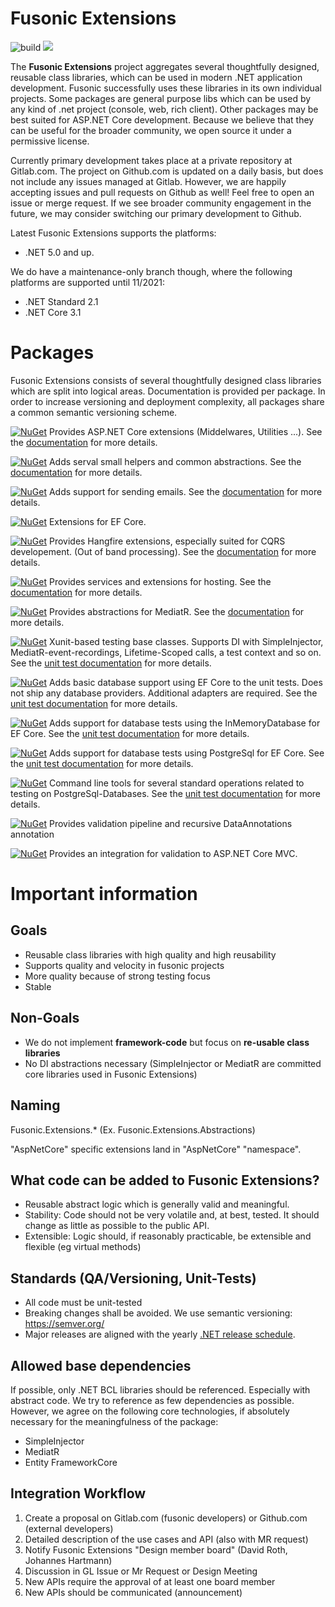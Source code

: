 # Fusonic Extensions 
![build](https://github.com/fusonic/dotnet-extensions/workflows/build/badge.svg)
<a href="https://www.nuget.org/packages?q=Fusonic.Extensions"><img src="https://img.shields.io/badge/fusonic%20extensions-5.1.1-blue"></a>

 The **Fusonic Extensions** project aggregates several thoughtfully designed, reusable class libraries, which can be used in modern .NET application development. Fusonic successfully uses these libraries in its own individual projects. Some packages are general purpose libs which can be used by any kind of .net project (console, web, rich client). Other packages may be best suited for ASP<span>.</span>NET Core development. Because we believe that they can be useful for the broader community, we open source it under a permissive license.

Currently primary development takes place at a private repository at Gitlab.com.
The project on Github.com is updated on a daily basis, but does not include any issues managed at Gitlab. However, we are happily accepting issues and pull requests on Github as well! Feel free to open an issue or merge request.
If we see broader community engagement in the future, we may consider switching our primary development to Github.

Latest Fusonic Extensions supports the platforms:

* .NET 5.0 and up.

We do have a maintenance-only branch though, where the following platforms are supported until 11/2021:

* .NET Standard 2.1
* .NET Core 3.1

Packages
===============

Fusonic Extensions consists of several thoughtfully designed class libraries which are split into logical areas. Documentation is provided per package. In order to increase versioning and deployment complexity, all packages share a common semantic versioning scheme.

[![NuGet](https://img.shields.io/nuget/v/Fusonic.Extensions.AspNetCore.svg?label=Fusonic.Extensions.AspNetCore&style=plastic)](https://www.nuget.org/packages/Fusonic.Extensions.AspNetCore/)
Provides ASP<span>.</span>NET Core extensions (Middelwares, Utilities ...). See the [documentation](docs/AspNetCore/README.md) for more details.

[![NuGet](https://img.shields.io/nuget/v/Fusonic.Extensions.Common.svg?label=Fusonic.Extensions.Common&style=plastic)](https://www.nuget.org/packages/Fusonic.Extensions.Common/)
Adds serval small helpers and common abstractions. See the [documentation](docs/Common/README.md) for more details.

[![NuGet](https://img.shields.io/nuget/v/Fusonic.Extensions.Email.svg?label=Fusonic.Extensions.Email&style=plastic)](https://www.nuget.org/packages/Fusonic.Extensions.Email/)
Adds support for sending emails. See the [documentation](docs/Email/README.md) for more details.

[![NuGet](https://img.shields.io/nuget/v/Fusonic.Extensions.EntityFrameworkCore.svg?label=Fusonic.Extensions.EntityFrameworkCore&style=plastic)](https://www.nuget.org/packages/Fusonic.Extensions.EntityFrameworkCore/)
Extensions for EF Core.

[![NuGet](https://img.shields.io/nuget/v/Fusonic.Extensions.Hangfire.svg?label=Fusonic.Extensions.Hangfire&style=plastic)](https://www.nuget.org/packages/Fusonic.Extensions.Hangfire/)
Provides Hangfire extensions, especially suited for CQRS developement. (Out of band processing). See the [documentation](docs/Hangfire/README.md) for more details.

[![NuGet](https://img.shields.io/nuget/v/Fusonic.Extensions.Hosting.svg?label=Fusonic.Extensions.Hosting&style=plastic)](https://www.nuget.org/packages/Fusonic.Extensions.Hosting/)
Provides services and extensions for hosting. See the [documentation](docs/Hosting/README.md) for more details.

[![NuGet](https://img.shields.io/nuget/v/Fusonic.Extensions.MediatR.svg?label=Fusonic.Extensions.MediatR&style=plastic)](https://www.nuget.org/packages/Fusonic.Extensions.MediatR/)
Provides abstractions for MediatR. See the [documentation](docs/MediatR/README.md) for more details.

[![NuGet](https://img.shields.io/nuget/v/Fusonic.Extensions.UnitTests.svg?label=Fusonic.Extensions.UnitTests&style=plastic)](https://www.nuget.org/packages/Fusonic.Extensions.UnitTests/)
Xunit-based testing base classes. Supports DI with SimpleInjector, MediatR-event-recordings, Lifetime-Scoped calls, a test context and so on. See the [unit test documentation](docs/UnitTests/README.md) for more details.

[![NuGet](https://img.shields.io/nuget/v/Fusonic.Extensions.UnitTests.Adapters.EntityFrameworkCore.svg?label=Fusonic.Extensions.UnitTests.Adapters.EntityFrameworkCore&style=plastic)](https://www.nuget.org/packages/Fusonic.Extensions.UnitTests.Adapters.EntityFrameworkCore/)
Adds basic database support using EF Core to the unit tests. Does not ship any database providers. Additional adapters are required. See the [unit test documentation](docs/UnitTests/README.md) for more details.

[![NuGet](https://img.shields.io/nuget/v/Fusonic.Extensions.UnitTests.Adapters.InMemoryDatabase.svg?label=Fusonic.Extensions.UnitTests.Adapters.InMemoryDatabase&style=plastic)](https://www.nuget.org/packages/Fusonic.Extensions.UnitTests.Adapters.InMemoryDatabase/)
Adds support for database tests using the InMemoryDatabase for EF Core. See the [unit test documentation](docs/UnitTests/README.md) for more details.

[![NuGet](https://img.shields.io/nuget/v/Fusonic.Extensions.UnitTests.Adapters.PostgreSql.svg?label=Fusonic.Extensions.UnitTests.Adapters.PostgreSql&style=plastic)](https://www.nuget.org/packages/Fusonic.Extensions.UnitTests.Adapters.PostgreSql/)
Adds support for database tests using PostgreSql for EF Core. See the [unit test documentation](docs/UnitTests/README.md) for more details.

[![NuGet](https://img.shields.io/nuget/v/Fusonic.Extensions.UnitTests.Tools.PostgreSql.svg?label=Fusonic.Extensions.UnitTests.Tools.PostgreSql&style=plastic)](https://www.nuget.org/packages/Fusonic.Extensions.UnitTests.Tools.PostgreSql/)
Command line tools for several standard operations related to testing on PostgreSql-Databases. See the [unit test documentation](docs/UnitTests/README.md) for more details.

[![NuGet](https://img.shields.io/nuget/v/Fusonic.Extensions.Validation.svg?label=Fusonic.Extensions.Validation&style=plastic)](https://www.nuget.org/packages/Fusonic.Extensions.Validation/)
Provides validation pipeline and recursive DataAnnotations annotation

[![NuGet](https://img.shields.io/nuget/v/Fusonic.Extensions.Validation.Mvc.svg?label=Fusonic.Extensions.Validation.Mvc&style=plastic)](https://www.nuget.org/packages/Fusonic.Extensions.Validation.Mvc/)
Provides an integration for validation to ASP<span>.</span>NET Core MVC.

Important information
===============

Goals
--------------------

- Reusable class libraries with high quality and high reusability
- Supports quality and velocity in fusonic projects
- More quality because of strong testing focus
- Stable


Non-Goals
--------------------

- We do not implement **framework-code** but focus on **re-usable class libraries**
- No DI abstractions necessary (SimpleInjector or MediatR are committed core libraries used in Fusonic Extensions)


Naming
--------------------

Fusonic.Extensions.* (Ex. Fusonic.Extensions.Abstractions)

"AspNetCore" specific extensions land in "AspNetCore" "namespace".


What code can be added to Fusonic Extensions?
--------------------

- Reusable abstract logic which is generally valid and meaningful.
- Stability: Code should not be very volatile and, at best, tested. It should change as little as possible to the public API.
- Extensible: Logic should, if reasonably practicable, be extensible and flexible (eg virtual methods)


Standards (QA/Versioning, Unit-Tests)
--------------------

- All code must be unit-tested
- Breaking changes shall be avoided. We use semantic versioning: https://semver.org/
- Major releases are aligned with the yearly [.NET release schedule](https://github.com/dotnet/core/blob/master/roadmap.md).


Allowed base dependencies
--------------------
If possible, only .NET BCL libraries should be referenced. Especially with abstract code. We try to reference as few dependencies as possible.
However, we agree on the following core technologies, if absolutely necessary for the meaningfulness of the package:

* SimpleInjector
* MediatR
* Entity FrameworkCore


Integration Workflow
--------------------
1. Create a proposal on Gitlab.com (fusonic developers) or Github.com (external developers)
2. Detailed description of the use cases and API (also with MR request)
3. Notify Fusonic Extensions "Design member board" (David Roth, Johannes Hartmann)
4. Discussion in GL Issue or Mr Request or Design Meeting
5. New APIs require the approval of at least one board member
6. New APIs should be communicated (announcement)
